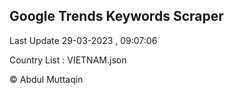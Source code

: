

## Google Trends Keywords Scraper 
 
Last Update 29-03-2023 , 09:07:06

Country List :
VIETNAM.json



© Abdul Muttaqin 
